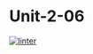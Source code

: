 # Unit-2-06
[![linter](https://github.com/Dorian-Ishimwe/Unit-2-06/workflows/linter/badge.svg)](https://github.com/marketplace/actions/super-linter)
